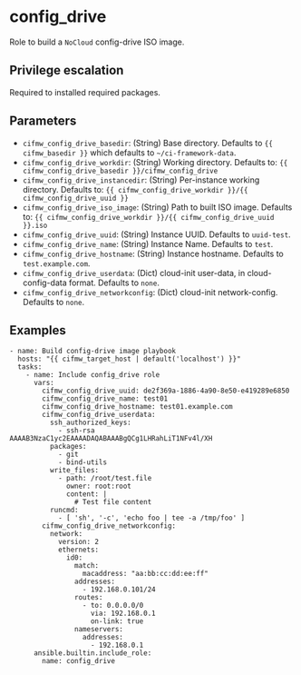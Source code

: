 # config_drive
Role to build a `NoCloud` config-drive ISO image.

## Privilege escalation
Required to installed required packages.

## Parameters
* `cifmw_config_drive_basedir`: (String) Base directory. Defaults to `{{ cifmw_basedir }}` which defaults to `~/ci-framework-data`.
* `cifmw_config_drive_workdir`: (String) Working directory. Defaults to: `{{ cifmw_config_drive_basedir }}/cifmw_config_drive`
* `cifmw_config_drive_instancedir`: (String) Per-instance working directory. Defaults to: `{{ cifmw_config_drive_workdir }}/{{ cifmw_config_drive_uuid }}`
* `cifmw_config_drive_iso_image`: (String) Path to built ISO image. Defaults to: `{{ cifmw_config_drive_workdir }}/{{ cifmw_config_drive_uuid }}.iso`
* `cifmw_config_drive_uuid`: (String) Instance UUID. Defaults to `uuid-test`.
* `cifmw_config_drive_name`: (String) Instance Name. Defaults to `test`.
* `cifmw_config_drive_hostname`: (String) Instance hostname. Defaults to `test.example.com`.
* `cifmw_config_drive_userdata`: (Dict) cloud-init user-data, in cloud-config-data format. Defaults to `none`.
* `cifmw_config_drive_networkconfig`: (Dict) cloud-init network-config. Defaults to `none`.

## Examples

```
- name: Build config-drive image playbook
  hosts: "{{ cifmw_target_host | default('localhost') }}"
  tasks:
    - name: Include config_drive role
      vars:
        cifmw_config_drive_uuid: de2f369a-1886-4a90-8e50-e419289e6850
        cifmw_config_drive_name: test01
        cifmw_config_drive_hostname: test01.example.com
        cifmw_config_drive_userdata:
          ssh_authorized_keys:
            - ssh-rsa AAAAB3NzaC1yc2EAAAADAQABAAABgQCg1LHRahLiT1NFv4l/XH
          packages:
            - git
            - bind-utils
          write_files:
            - path: /root/test.file
              owner: root:root
              content: |
                # Test file content
          runcmd:
            - [ 'sh', '-c', 'echo foo | tee -a /tmp/foo' ]
        cifmw_config_drive_networkconfig:
          network:
            version: 2
            ethernets:
              id0:
                match:
                  macaddress: "aa:bb:cc:dd:ee:ff"
                addresses:
                  - 192.168.0.101/24
                routes:
                  - to: 0.0.0.0/0
                    via: 192.168.0.1
                    on-link: true
                nameservers:
                  addresses:
                    - 192.168.0.1
      ansible.builtin.include_role:
        name: config_drive
```
